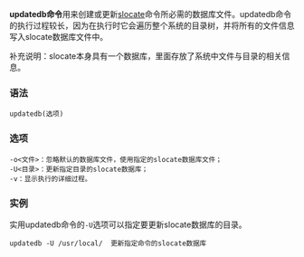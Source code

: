 **updatedb命令**用来创建或更新[slocate](https://philipding.github.io/linux-command/locate_slocate "slocate命令")命令所必需的数据库文件。updatedb命令的执行过程较长，因为在执行时它会遍历整个系统的目录树，并将所有的文件信息写入slocate数据库文件中。

补充说明：slocate本身具有一个数据库，里面存放了系统中文件与目录的相关信息。

### 语法  

```
updatedb(选项)
```

### 选项  

```
-o<文件>：忽略默认的数据库文件，使用指定的slocate数据库文件；
-U<目录>：更新指定目录的slocate数据库；
-v：显示执行的详细过程。
```

### 实例  

实用updatedb命令的`-U`选项可以指定要更新slocate数据库的目录。

```
updatedb -U /usr/local/  更新指定命令的slocate数据库
```